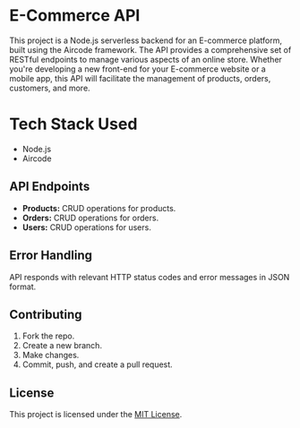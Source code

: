 # E-Commerce API

This project is a Node.js serverless backend for an E-commerce platform, built using the Aircode framework. The API provides a comprehensive set of RESTful endpoints to manage various aspects of an online store. Whether you're developing a new front-end for your E-commerce website or a mobile app, this API will facilitate the management of products, orders, customers, and more.

# Tech Stack Used

- Node.js 
- Aircode 

## API Endpoints

- **Products:** CRUD operations for products.
- **Orders:** CRUD operations for orders.
- **Users:** CRUD operations for users.

## Error Handling

API responds with relevant HTTP status codes and error messages in JSON format.

## Contributing

1. Fork the repo.
2. Create a new branch.
3. Make changes.
4. Commit, push, and create a pull request.

## License

This project is licensed under the [MIT License](LICENSE).
